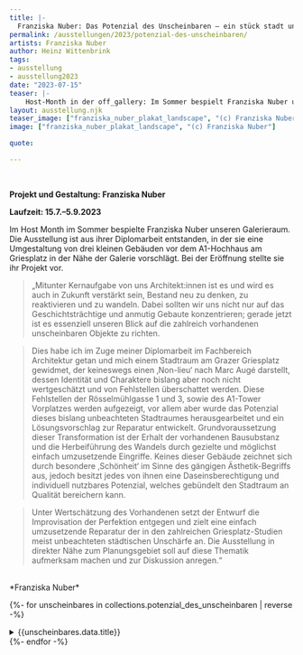 ```yaml
---
title: |-
  Franziska Nuber: Das Potenzial des Unscheinbaren – ein stück stadt und seine transformation
permalink: /ausstellungen/2023/potenzial-des-unscheinbaren/
artists: Franziska Nuber
author: Heinz Wittenbrink
tags:
- ausstellung
- ausstellung2023
date: "2023-07-15"
teaser: |-
    Host-Month in der off_gallery: Im Sommer bespielt Franziska Nuber unseren Galerieraum. Die Ausstellung ist aus ihrer Diplomarbeit entstanden, in der sie eine Umgestaltung von drei kleinen Gebäuden vor dem A1-Hochhaus vorschlägt. Bei der Eröffnung stellt sie ihr Projekt vor.
layout: ausstellung.njk
teaser_image: ["franziska_nuber_plakat_landscape", "(c) Franziska Nuber"]
image: ["franziska_nuber_plakat_landscape", "(c) Franziska Nuber"]

quote:

---
```

</br>


**Projekt und Gestaltung: Franziska Nuber**

**Laufzeit: 15.7.–5.9.2023**

Im Host Month im Sommer bespielte Franziska Nuber unseren Galerieraum. Die Ausstellung ist aus ihrer Diplomarbeit entstanden, in der sie eine Umgestaltung von drei kleinen Gebäuden vor dem A1-Hochhaus am Griesplatz in der Nähe der Galerie vorschlägt. Bei der Eröffnung stellte sie ihr Projekt vor.


> „Mitunter Kernaufgabe von uns Architekt:innen ist es und wird es auch in Zukunft verstärkt sein, Bestand neu zu denken, zu reaktivieren und zu wandeln. Dabei sollten wir uns nicht nur auf das Geschichtsträchtige und anmutig Gebaute konzentrieren; gerade jetzt ist es essenziell unseren Blick auf die zahlreich vorhandenen unscheinbaren Objekte zu richten.

> Dies habe ich im Zuge meiner Diplomarbeit im Fachbereich Architektur getan und mich einem Stadtraum am Grazer Griesplatz gewidmet, der keineswegs einen ‚Non-lieu‘ nach Marc Augé darstellt, dessen Identität und Charaktere bislang aber noch nicht wertgeschätzt und von Fehlstellen überschattet werden. Diese Fehlstellen der Rösselmühlgasse 1 und 3, sowie des A1-Tower Vorplatzes werden aufgezeigt, vor allem aber wurde das Potenzial dieses bislang unbeachteten Stadtraumes herausgearbeitet und ein Lösungsvorschlag zur Reparatur entwickelt. Grundvoraussetzung dieser Transformation ist der Erhalt der vorhandenen Bausubstanz und die Herbeiführung des Wandels durch gezielte und möglichst einfach umzusetzende Eingriffe. Keines dieser Gebäude zeichnet sich durch besondere ‚Schönheit‘ im Sinne des gängigen Ästhetik-Begriffs aus, jedoch besitzt jedes von ihnen eine Daseinsberechtigung und individuell nutzbares Potenzial, welches gebündelt den Stadtraum an Qualität bereichern kann.

> Unter Wertschätzung des Vorhandenen setzt der Entwurf die Improvisation der Perfektion entgegen und zielt eine einfach umzusetzende Reparatur der in den zahlreichen Griesplatz-Studien meist unbeachteten städtischen Unschärfe an. Die Ausstellung in direkter Nähe zum Planungsgebiet soll auf diese Thematik aufmerksam machen und zur Diskussion anregen.“
<br/>
*Franziska Nuber*


  
{%- for unscheinbares in collections.potenzial_des_unscheinbaren  | reverse -%}
<section id="{{festland.data.id}}" class="ausstellungs_details">
<details>
<summary>{{unscheinbares.data.title}}</summary>
{{unscheinbares.content}}
</details>
</section>
{%- endfor -%}
